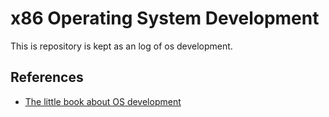# x86 Operating System Development

This is repository is kept as an log of os development.

## References

- [The little book about OS development](https://littleosbook.github.io/book.pdf)
